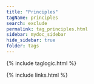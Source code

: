 ```yaml
---
title: "Principles"
tagName: principles
search: exclude
permalink: tag_principles.html
sidebar: mydoc_sidebar
hide_sidebar: true
folder: tags
---
```


{% include taglogic.html %}

{% include links.html %}
